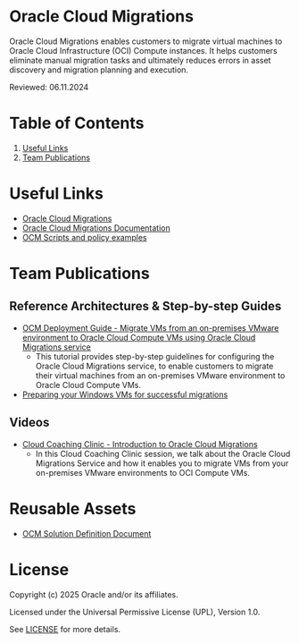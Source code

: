 # Oracle Cloud Migrations
 
Oracle Cloud Migrations enables customers to migrate virtual machines to Oracle Cloud Infrastructure (OCI) Compute instances. It helps customers eliminate manual migration tasks and ultimately reduces errors in asset discovery and migration planning and execution.

Reviewed: 06.11.2024
 
# Table of Contents
 
1. [Useful Links](#useful-links)
2. [Team Publications](#team-publications)
 
# Useful Links

- [Oracle Cloud Migrations](https://www.oracle.com/cloud/compute/virtual-machines/migration/)
- [Oracle Cloud Migrations Documentation](https://docs.oracle.com/en-us/iaas/Content/cloud-migration/home.htm)
- [OCM Scripts and policy examples](https://github.com/oracle-quickstart/oci-cloud-migrations)

# Team Publications

## Reference Architectures & Step-by-step Guides

- [OCM Deployment Guide - Migrate VMs from an on-premises VMware environment to Oracle Cloud Compute VMs using Oracle Cloud Migrations service](https://docs.oracle.com/en/learn/ocm-migrate-on-prem-vm/)
  - This tutorial provides step-by-step guidelines for configuring the Oracle Cloud Migrations service, to enable customers to migrate their virtual machines from an on-premises VMware environment to Oracle Cloud Compute VMs.
- [Preparing your Windows VMs for successful migrations](https://github.com/oracle-devrel/technology-engineering/tree/main/cloud-infrastructure/vmware-solutions/oracle-cloud-migrations/windows-migrations)


## Videos

- [Cloud Coaching Clinic - Introduction to Oracle Cloud Migrations](https://www.youtube.com/watch?v=a1C3vZh5Wno)
  - In this Cloud Coaching Clinic session, we talk about the Oracle Cloud Migrations Service and how it enables you to migrate VMs from your on-premises VMware environments to OCI Compute VMs.

# Reusable Assets

- [OCM Solution Definition Document](https://github.com/oracle-devrel/technology-engineering/tree/main/cloud-infrastructure/vmware-solutions/oracle-cloud-migrations/ocm-solution-definition-document)


 
# License

Copyright (c) 2025 Oracle and/or its affiliates.

Licensed under the Universal Permissive License (UPL), Version 1.0.

See [LICENSE](https://github.com/oracle-devrel/technology-engineering/blob/main/LICENSE) for more details.
